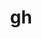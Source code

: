 ---
title: "gh"
layout: cache
categories: [package, develop]
meta: {"versions": ["2.49.2", "2.50.0", "2.58.0", "2.63.2"], "compilers": ["apple-clang@=15.0.0", "gcc@=10.2.1", "gcc@=10.5.0", "gcc@=13.3.0", "gcc@=7.5.0"], "oss": ["centos7", "rhel8", "ubuntu18.04", "ventura"], "platforms": ["darwin", "linux"], "targets": ["aarch64", "x86_64_v3"], "stacks": ["developer-tools", "developer-tools-aarch64-linux-gnu", "developer-tools-darwin", "developer-tools-manylinux2014", "developer-tools-x86_64_v3-linux-gnu", "root"], "num_specs": 9, "num_specs_by_stack": {"root": 9, "developer-tools-darwin": 1, "developer-tools-manylinux2014": 1, "developer-tools-x86_64_v3-linux-gnu": 2, "developer-tools-aarch64-linux-gnu": 1, "developer-tools": 4}}
spec_details: [{"hash": "xjsytoppf62ptl52vvhz2g2uukndsx57", "compiler": "apple-clang@=15.0.0", "versions": ["2.58.0"], "os": "ventura", "platform": "darwin", "target": "aarch64", "variants": ["build_system=go"], "stacks": ["root", "developer-tools-darwin"], "size": "-", "tarball": "https://binaries.spack.io/develop/build_cache/darwin-ventura-aarch64/apple-clang-15.0.0/gh-2.58.0/darwin-ventura-aarch64-apple-clang-15.0.0-gh-2.58.0-xjsytoppf62ptl52vvhz2g2uukndsx57.spack"}, {"hash": "gh4pz4ypbyo3okaj7c7g2dcmqj36kz7n", "compiler": "gcc@=10.2.1", "versions": ["2.63.2"], "os": "centos7", "platform": "linux", "target": "x86_64_v3", "variants": ["build_system=go"], "stacks": ["root", "developer-tools-manylinux2014"], "size": "-", "tarball": "https://binaries.spack.io/develop/build_cache/linux-centos7-x86_64_v3/gcc-10.2.1/gh-2.63.2/linux-centos7-x86_64_v3-gcc-10.2.1-gh-2.63.2-gh4pz4ypbyo3okaj7c7g2dcmqj36kz7n.spack"}, {"hash": "4x6sknt4dsvdn7su3dh7rxhznlk3e2s5", "compiler": "gcc@=10.5.0", "versions": ["2.63.2"], "os": "centos7", "platform": "linux", "target": "x86_64_v3", "variants": ["build_system=go"], "stacks": ["root", "developer-tools-x86_64_v3-linux-gnu"], "size": "-", "tarball": "https://binaries.spack.io/develop/build_cache/linux-centos7-x86_64_v3/gcc-10.5.0/gh-2.63.2/linux-centos7-x86_64_v3-gcc-10.5.0-gh-2.63.2-4x6sknt4dsvdn7su3dh7rxhznlk3e2s5.spack"}, {"hash": "wbtetc7gltpgvc4se2w4gsdpibs4mp45", "compiler": "gcc@=10.5.0", "versions": ["2.63.2"], "os": "centos7", "platform": "linux", "target": "x86_64_v3", "variants": ["build_system=go"], "stacks": ["root", "developer-tools-x86_64_v3-linux-gnu"], "size": "-", "tarball": "https://binaries.spack.io/develop/build_cache/linux-centos7-x86_64_v3/gcc-10.5.0/gh-2.63.2/linux-centos7-x86_64_v3-gcc-10.5.0-gh-2.63.2-wbtetc7gltpgvc4se2w4gsdpibs4mp45.spack"}, {"hash": "3tlwuw5jlm3mzoes4v4h5vzawbo7ipid", "compiler": "gcc@=13.3.0", "versions": ["2.63.2"], "os": "rhel8", "platform": "linux", "target": "aarch64", "variants": ["build_system=go"], "stacks": ["root", "developer-tools-aarch64-linux-gnu"], "size": "-", "tarball": "https://binaries.spack.io/develop/build_cache/linux-rhel8-aarch64/gcc-13.3.0/gh-2.63.2/linux-rhel8-aarch64-gcc-13.3.0-gh-2.63.2-3tlwuw5jlm3mzoes4v4h5vzawbo7ipid.spack"}, {"hash": "cr43xjzckgq7ukkjkfdmz5svytjyh4wm", "compiler": "gcc@=7.5.0", "versions": ["2.49.2"], "os": "ubuntu18.04", "platform": "linux", "target": "x86_64_v3", "variants": ["build_system=generic"], "stacks": ["root", "developer-tools"], "size": "-", "tarball": "https://binaries.spack.io/develop/build_cache/linux-ubuntu18.04-x86_64_v3/gcc-7.5.0/gh-2.49.2/linux-ubuntu18.04-x86_64_v3-gcc-7.5.0-gh-2.49.2-cr43xjzckgq7ukkjkfdmz5svytjyh4wm.spack"}, {"hash": "msawn7zfjlbk5nqbtdf2f5cd3e2epaxb", "compiler": "gcc@=7.5.0", "versions": ["2.49.2"], "os": "ubuntu18.04", "platform": "linux", "target": "x86_64_v3", "variants": ["build_system=generic"], "stacks": ["root", "developer-tools"], "size": "-", "tarball": "https://binaries.spack.io/develop/build_cache/linux-ubuntu18.04-x86_64_v3/gcc-7.5.0/gh-2.49.2/linux-ubuntu18.04-x86_64_v3-gcc-7.5.0-gh-2.49.2-msawn7zfjlbk5nqbtdf2f5cd3e2epaxb.spack"}, {"hash": "xhp3opazks7qgwtmn7ewicnfzsjjgw57", "compiler": "gcc@=7.5.0", "versions": ["2.49.2"], "os": "ubuntu18.04", "platform": "linux", "target": "x86_64_v3", "variants": ["build_system=generic"], "stacks": ["root", "developer-tools"], "size": "-", "tarball": "https://binaries.spack.io/develop/build_cache/linux-ubuntu18.04-x86_64_v3/gcc-7.5.0/gh-2.49.2/linux-ubuntu18.04-x86_64_v3-gcc-7.5.0-gh-2.49.2-xhp3opazks7qgwtmn7ewicnfzsjjgw57.spack"}, {"hash": "k2ar6ublknkzjqydqz4lbi4tn3uy55rq", "compiler": "gcc@=7.5.0", "versions": ["2.50.0"], "os": "ubuntu18.04", "platform": "linux", "target": "x86_64_v3", "variants": ["build_system=generic"], "stacks": ["root", "developer-tools"], "size": "-", "tarball": "https://binaries.spack.io/develop/build_cache/linux-ubuntu18.04-x86_64_v3/gcc-7.5.0/gh-2.50.0/linux-ubuntu18.04-x86_64_v3-gcc-7.5.0-gh-2.50.0-k2ar6ublknkzjqydqz4lbi4tn3uy55rq.spack"}]
---